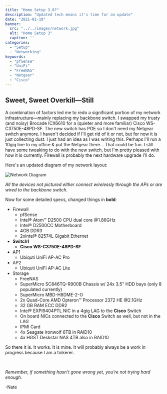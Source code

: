 ```yaml
---
title: "Home Setup 3.0?"
description: "Updated tech means it's time for an update"
date: "2021-01-19"
banner:
  src: "../../images/network.jpg"
  alt: "Home Setup 3"
  caption: ''
categories:
  - "Setup"
  - "Networking"
keywords:
  - "pfSense"
  - "UniFi"
  - "FreeNAS"
  - "Netgear"
  - "Cisco"
---
```


## Sweet, Sweet Overkill―Still

A combination of factors led me to redo a significant portion of my network infrastructure―mainly replacing my backbone switch. I swapped my trusty (and noisy) Brocade ICX6610 for a (quieter and more familiar) Cisco WS-C3750E-48PD-SF. The new switch has POE so I don't need my Netgear switch anymore. I haven't decided if I'll get rid of it or not, but for now it is just collecting dust. I just had an idea as I was writing this. Perhaps I'll run a 10gig line to my office & put the Netgear there... That could be fun. I still have some tweaking to do with the new switch, but I'm pretty pleased with how it is currently. Firewall is probably the next hardware upgrade I'll do.

Here's an updated diagram of my network layout:

![Network Diagram](../images/netdiagram.webp)

_All the devices not pictured either connect wirelessly through the APs or are wired to the backbone switch._

Now for some detailed specs, changed things in **bold**:

+ Firewall
  + pfSense
  + Intel® Atom™ D2500 CPU dual core @1.86GHz
  + Intel® D2500CC Motherboard
  + 4GB DDR3
  + 2xIntel® 82574L Gigabit Ethernet
+ **Switch1**
  + **Cisco WS-C3750E-48PD-SF**
+ AP1
  + Ubiquti UniFi AP-AC Pro
+ AP2
  + Ubiquti UniFi AP-AC Lite
+ Storage
  + FreeNAS
  + SuperMicro SC846TQ-R900B Chassis w/ 24x 3.5" HDD bays (only 8 populated currently)
  + SuperMicro MBD-H8DME-2-O
  + 2x Quad-Core AMD Opteron™ Processor 2372 HE @2.1GHz
  + 32 GB RAM ECC DDR2
  + Intel® EXPI9404PTL NIC in a 4gig LAG to the **Cisco** Switch
  + On board NICs connected to the **Cisco** Switch as well, but not in the LAG
  + IPMI Card
  + 4x Seagate Ironwolf 6TB in RAID10
  + 4x HGST Deskstar NAS 4TB also in RAID10

So there it is. It works. It is mine. It will probably always be a work in progress because I am a tinkerer.


<br />

_Remember, if something hasn't gone wrong yet, you're not trying hard enough._

-Nate
